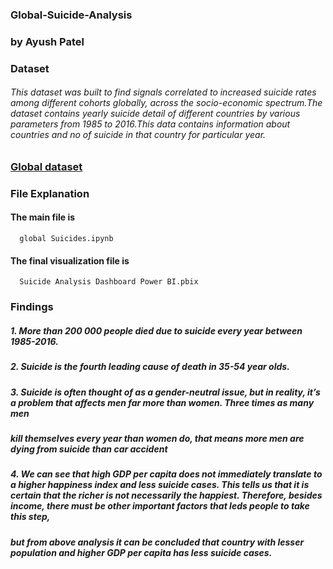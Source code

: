 ### Global-Suicide-Analysis

### by Ayush Patel

### Dataset
######    This dataset was built to find signals correlated to increased suicide rates among different cohorts globally, across the socio-economic spectrum.The dataset contains yearly suicide detail of different countries by various parameters from 1985 to 2016.This data contains information about countries and no of suicide in that country for particular year.

### [Global dataset](https://www.kaggle.com/russellyates88/suicide-rates-overview-1985-to-2016)
### File Explanation    
#### The main file is 
      global Suicides.ipynb
#### The final visualization file is
      Suicide Analysis Dashboard Power BI.pbix
    
### Findings
#####     1. More than 200 000 people died due to suicide every year between 1985-2016.
#####     2. Suicide is the fourth leading cause of death in 35-54 year olds. 
#####     3. Suicide is often thought of as a gender-neutral issue, but in reality, it’s a problem that affects men far more than women. Three times as many men 
#####        kill themselves every year than women do, that means more men are dying from suicide than car accident
#####     4. We can see that high GDP per capita does not immediately translate to a higher happiness index and less suicide cases. This tells us that it is certain              that the richer is not necessarily the happiest. Therefore, besides income, there must be other important factors that leds people to take this step, 
#####        but from above analysis it can be concluded that country with lesser population and higher GDP per capita has less suicide cases.

        
    

